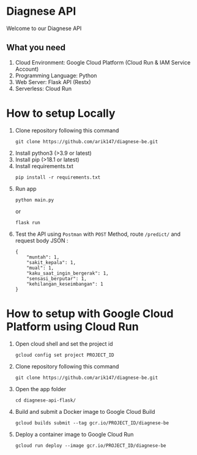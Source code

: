 # Diagnese API
Welcome to our Diagnese API

## What you need
1. Cloud Environment: Google Cloud Platform (Cloud Run & IAM Service Account)
2. Programming Language: Python
3. Web Server: Flask API (Restx)
4. Serverless: Cloud Run

# How to setup Locally
1. Clone repository following this command
    ```
    git clone https://github.com/arik147/diagnese-be.git
    ```
2. Install python3 (>3.9 or latest)
3. Install pip (>18.1 or latest)
4. Install requirements.txt
    ```
    pip install -r requirements.txt
    ```
6. Run app
    ```
    python main.py
    ```
    or
    ```
    flask run
    ```
8. Test the API using `Postman` with `POST` Method, route `/predict/` and request body JSON : 
    ```
    {
        "muntah": 1,
        "sakit_kepala": 1,
        "mual": 1,
        "kaku_saat_ingin_bergerak": 1,
        "sensasi_berputar": 1,
        "kehilangan_keseimbangan": 1
    }
    ```
    
# How to setup with Google Cloud Platform using Cloud Run
1. Open cloud shell and set the project id
    ```
    gcloud config set project PROJECT_ID
    ```
2. Clone repository following this command
    ```
    git clone https://github.com/arik147/diagnese-be.git
    ```
3. Open the app folder  
    ```
    cd diagnese-api-flask/
    ```
4. Build and submit a Docker image to Google Cloud Build
    ```
    gcloud builds submit --tag gcr.io/PROJECT_ID/diagnese-be
    ```
5. Deploy a container image to Google Cloud Run
    ```
    gcloud run deploy --image gcr.io/PROJECT_ID/diagnese-be
    ```
